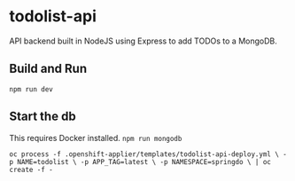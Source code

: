 # todolist-api
API backend built in NodeJS using Express to add TODOs to a MongoDB. 

## Build and Run
`npm run dev`

## Start the db 
This requires Docker installed.
`npm run mongodb`


`oc process -f .openshift-applier/templates/todolist-api-deploy.yml \
    -p NAME=todolist \
    -p APP_TAG=latest \
    -p NAMESPACE=springdo \
    | oc create -f -`